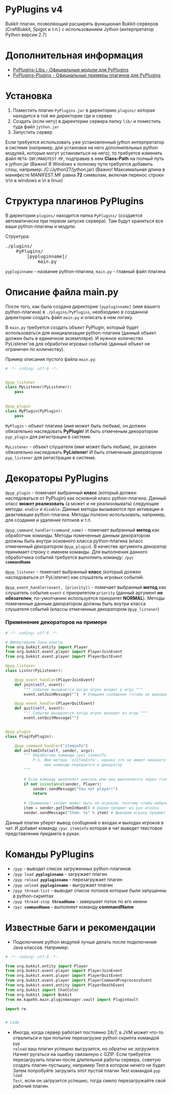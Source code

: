# PyPlugins v4
Bukkit плагин, позволяющий расширять функционал Bukkit-серверов (CraftBukkit, Spigot и т.п.) с использованием Jython (интерпретатор Python версии 2.7)

# Дополнительная информация
* <a href="//github.com/kapehh-karen/PyPlugins-Libs">PyPlugins-Libs - Официальные модули для PyPlugins</a>
* <a href="//github.com/kapehh-karen/PyPlugins-Plugins">PyPlugins-Plugins - Официальные примеры плагинов для PyPlugins</a>

# Установка
1. Поместить плагин <code>PyPlugins.jar</code> в директорию <code>plugins/</code> которая находится в той же директории где и сервер
2. Создать (если нету) в директории сервера папку <code>lib/</code> и поместить туда файл <code>jython.jar</code>
3. Запустить сервер

Если требуется использовать уже установленный jython интерпретатор в системе (например, для установки на него дополнительных python модулей, которые могут установиться на него), то требуется изменить файл <code>META-INF/MANIFEST.MF</code>, подправив в нем __Class-Path__ на полный путь к jython.jar (Важно! В Windows к полному пути требуется добавить слэш, например: /C:/Jython27/jython.jar) (Важно! Максимальная длина в манифесте MANIFEST.MF равна __72__ символам, включая перенос строки \r\n в windows и \n в linux)

# Структура плагинов PyPlugins
В директории <code>plugins/</code> находится папка <code>PyPlugins/</code> (создается автоматически при первом запуске сервера).
Там будут храниться все ваши python-плагины и модули.

Структура:
<pre>
./plugins/
    PyPlugins/
        [pypluginname]/
            main.py
</pre>
<code>pypluginname</code> - название python-плагина, <code>main.py</code> - главный файл плагина

# Описание файла main.py
После того, как была создана директория <code>[pypluginname]</code> (имя вашего python-плагина) в <code>./plugins/PyPlugins</code>, необходимо в созданной директории создать файл <code>main.py</code> и описать в нем логику.

В <code>main.py</code> требуется создать объект PyPlugin, который будет использоваться для инициализации python-плагина (данный объект должен быть в единичном экземпляре). И нужное количество PyListener'ов для обработки игровых событий (данный объект не ограничен по количеству).

Пример описания пустого файла <code>main.py</code>:
```python
# -*- coding: utf-8 -*-


@pyp_listener
class MyListener(PyListener):
    pass
    
    
@pyp_plugin
class MyPlugin(PyPlugin):
    pass
```

<code>MyPlugin</code> - объект плагина (имя может быть любым), он должен обязательно наследовать **PyPlugin**! И быть отмеченым декоратором <code>pyp_plugin</code> для регистрации в системе.

<code>MyListener</code> - объект слушателя (имя может быть любым), он должен обязательно наследовать **PyListener**! И быть отмеченым декоратором <code>pyp_listener</code> для регистрации в системе.

# Декораторы PyPlugins

<code>@pyp_plugin</code> - помечает выбранный **класс** (который должен наследоваться от PyPlugin) как основной класс python-плагина.
Данный класс **может реализовать** (а может и не реализовывать) следующие методы: <code>enable</code> и <code>disable</code>. Данные методы вызываются при активации и деактивации python-плагина. Методы полезно использовать, например, для создания и удаления потоков и т.п.

<code>@pyp_command_handler(command_name)</code> - помечает выбранный **метод** как обработчик команды. Методы помеченные данным декоратором должны быть внутри основного класса python-плагина (класс отмеченный декоратором <code>@pyp_plugin</code>). В качестве аргумента декоратор принимает строку с именем команды. Для выполнения данного обработчика событий требуется выполнить команду: <code>/pyc **commandName**</code>

<code>@pyp_listener</code> - помечает выбранный **класс** (который должен наследоваться от PyListener) как слушатель игровых событий.

<code>@pyp_event_handler(event, [priority])</code> - помечает выбранный **метод** как слушатель события <code>event</code> с приоритетом <code>priority</code> (данный аргумент **не обязателен**, по-умолчанию используется приоритет **NORMAL**). Методы помеченные данным декоратором должны быть внутри класса слушателя событий (классы отмеченные декоратором <code>@pyp_listener</code>)

### Применение декораторов на примере

```python
# -*- coding: utf-8 -*-

# Импортируем Java-классы
from org.bukkit.entity import Player
from org.bukkit.event.player import PlayerJoinEvent
from org.bukkit.event.player import PlayerQuitEvent

@pyp_listener
class Listnr(PyListener):

    @pyp_event_handler(PlayerJoinEvent)
    def join(self, event):
        """ Событие вызывается когда игрок входит в игру """
        event.setJoinMessage("")  # Очищаем сообщение (чтобы не выводилось сообщений при входе)

    @pyp_event_handler(PlayerQuitEvent)
    def quit(self, event):
        """ Событие вызывается когда игрок выходит из игры """
        event.setQuitMessage("")


@pyp_plugin
class Plug(PyPlugin):

    @pyp_command_handler("iteminfo")
    def onItemInfo(self, sender, args):
        """ Обработчик команды /pyc iteminfo
            P.S. Имя метода 'onItemInfo', однако это не имеет никакого значения,
                 имя команды передается в декоратор
        """
    
        # Если команду выполняет консоль или она выполняется через rcon, то выводим сообщение: You not player!
        if not isinstance(sender, Player):
            sender.sendMessage("You not player!")
            return
            
        # (Внимание! sender может быть не игроком, поэтому чтобы небыло ошибок мы выше делали проверку)
        item = sender.getItemInHand() # Берем предмет из рук игрока
        sender.sendMessage("Item: %s" % item) # Выводим игроку предмет в его руках
```

Данный плагин уберет вывод сообщений о входах и выходах игроков в чат. И добавит команду <code>/pyc iteminfo</code> которая в чат выведет текстовое представление предмета в руках.

# Команды PyPlugins

* <code>/pyp</code> - выводит список загруженных python-плагинов.
* <code>/pyp load **pypluginname**</code> - загружает плагин
* <code>/pyp reload **pypluginname**</code> - перезагружает плагин
* <code>/pyp unload **pypluginname**</code> - выгружает плагин
* <code>/pyp thread-list</code> - выводит список потоков которые были запущенны в python-скриптах
* <code>/pyp thread-stop **threadName**</code> - завершает поток по его имени
* <code>/pyc **commandName**</code> - выполняет команду **commandName**

# Известные баги и рекомендации

* Подключение python модулей лучше делать после подключения Java классов. Например:
```python
# -*- coding: utf-8 -*-

from org.bukkit.entity import Player
from org.bukkit.event.player import PlayerJoinEvent
from org.bukkit.event.player import PlayerQuitEvent
from org.bukkit.event.player import PlayerCommandPreprocessEvent
from org.bukkit.event.entity import PlayerDeathEvent
from org.bukkit import ChatColor
from org.bukkit import Bukkit
from me.kapehh.main.pluginmanager.vault import PluginVault

import re


# Code
```

* Иногда, когда сервер работает постоянно 24/7, в JVM может что-то отвалиться и при попытке перезагрузке python скрипта командой <code>pyp reload</code> ваш плагин успешно выгрузится, но обратно *не загрузится*. Начнет ругаться на ошибку связанную с GZIP. Если требуется перезагрузить плагин после длительной работы сервера, советую создать плагин-пустышку, например Test в котором ничего не будет. Затем попробуйте загрузить этот пустой плагин Test командой <code>pyp load Test</code>, если он загрузится успешно, тогда смело перезагружайте свой рабочий плагин.
